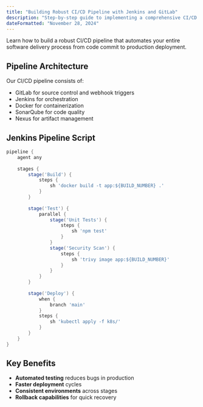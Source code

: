```yaml
---
title: "Building Robust CI/CD Pipeline with Jenkins and GitLab"
description: "Step-by-step guide to implementing a comprehensive CI/CD pipeline using Jenkins and GitLab for automated testing and deployment"
dateFormatted: "November 28, 2024"
---
```


Learn how to build a robust CI/CD pipeline that automates your entire software delivery process from code commit to production deployment.

## Pipeline Architecture

Our CI/CD pipeline consists of:
- GitLab for source control and webhook triggers
- Jenkins for orchestration
- Docker for containerization
- SonarQube for code quality
- Nexus for artifact management

## Jenkins Pipeline Script

```groovy
pipeline {
    agent any
    
    stages {
        stage('Build') {
            steps {
                sh 'docker build -t app:${BUILD_NUMBER} .'
            }
        }
        
        stage('Test') {
            parallel {
                stage('Unit Tests') {
                    steps {
                        sh 'npm test'
                    }
                }
                stage('Security Scan') {
                    steps {
                        sh 'trivy image app:${BUILD_NUMBER}'
                    }
                }
            }
        }
        
        stage('Deploy') {
            when {
                branch 'main'
            }
            steps {
                sh 'kubectl apply -f k8s/'
            }
        }
    }
}
```

## Key Benefits

- **Automated testing** reduces bugs in production
- **Faster deployment** cycles
- **Consistent environments** across stages
- **Rollback capabilities** for quick recovery
